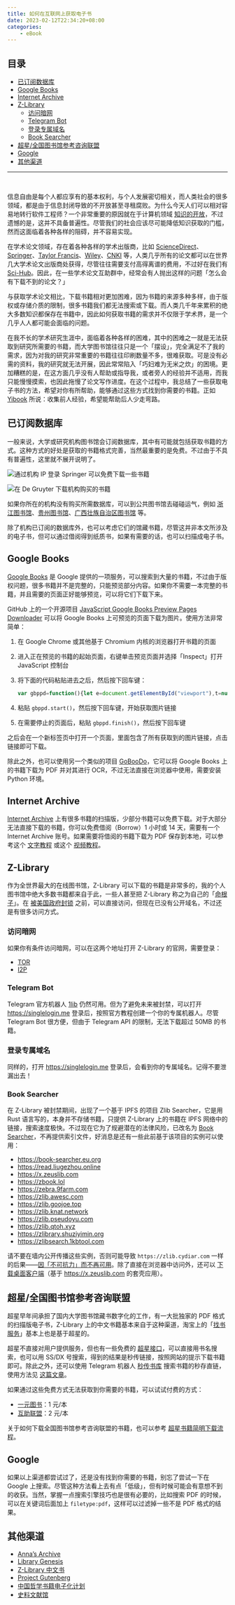 ```yaml
---
title: 如何在互联网上获取电子书
date: 2023-02-12T22:34:20+08:00
categories:
    - eBook
---
```


<h2>目录</h2>

- [已订阅数据库](#已订阅数据库)
- [Google Books](#google-books)
- [Internet Archive](#internet-archive)
- [Z-Library](#z-library)
  - [访问暗网](#访问暗网)
  - [Telegram Bot](#telegram-bot)
  - [登录专属域名](#登录专属域名)
  - [Book Searcher](#book-searcher)
- [超星/全国图书馆参考咨询联盟](#超星全国图书馆参考咨询联盟)
- [Google](#google)
- [其他渠道](#其他渠道)

---
<br>

信息自由是每个人都应享有的基本权利，与个人发展密切相关，而人类社会的很多领域，都是由于信息封闭导致的不开放甚至寻租腐败。为什么今天人们可以相对容易地转行软件工程师？一个非常重要的原因就在于计算机领域 [知识的开放](https://t.me/bluebird_channel/705)，不过遗憾的是，这并不具备普遍性。尽管我们的社会应该尽可能降低知识获取的门槛，然而这面临着各种各样的阻碍，并不容易实现。

在学术论文领域，存在着各种各样的学术出版商，比如 [ScienceDirect](https://www.sciencedirect.com/)、[Springer](https://www.springer.com/)、[Taylor Francis](https://www.tandfonline.com)、[Wiley](https://www.wiley.com/)、[CNKI](https://www.cnki.net) 等，人类几乎所有的论文都可以在世界几大学术论文出版商处获得，尽管往往需要支付高得离谱的费用，不过好在我们有 [Sci-Hub](https://sci-hub.ru/)。因此，在一些学术论文互助群中，经常会有人抛出这样的问题「怎么会有下载不到的论文？」

与获取学术论文相比，下载书籍相对更加困难，因为书籍的来源多种多样，由于版权或存储介质的限制，很多书籍我们都无法搜索或下载。而人类几千年来累积的绝大多数知识都保存在书籍中，因此如何获取书籍的需求并不仅限于学术界，是一个几乎人人都可能会面临的问题。

在我不长的学术研究生涯中，面临着各种各样的困难，其中的困难之一就是无法获取到研究所需要的书籍，而大学图书馆往往只是一个「摆设」，完全满足不了我的需求，因为对我的研究非常重要的书籍往往印刷数量不多，很难获取。可是没有必需的资料，我的研究就无法开展，因此常常陷入「巧妇难为无米之炊」的困境。更加糟糕的是，在这方面几乎没有人帮助或指导我，或者旁人的经验并不适用，而我只能慢慢摸索，也因此拖慢了论文写作进度。在这个过程中，我总结了一些获取电子书的方法，希望对你有所帮助，能够通过这些方式找到你需要的书籍。正如 [Yibook](https://guide.yibook.org) 所说：收集前人经验，希望能帮助后人少走弯路。

## 已订阅数据库

一般来说，大学或研究机构图书馆会订阅数据库，其中有可能就包括获取书籍的方式。这种方式的好处是获取的书籍格式完善，当然最重要的是免费。不过由于不具有普遍性，这里就不展开说明了。

![通过机构 IP 登录 Springer 可以免费下载一些书籍](https://p15.p3.n0.cdn.getcloudapp.com/items/geuOL10w/3ca35bc9-bfb6-4b1c-bf9e-8500f871cb73.png)

![在 De Gruyter 下载机构购买的书籍](https://p15.p3.n0.cdn.getcloudapp.com/items/JrueoY6Y/a95761ca-68d9-4e30-92b4-4b9763d31835.png)

如果你所在的机构没有购买所需数据库，可以到公共图书馆去碰碰运气，例如 [浙江图书馆](https://www.zjlib.cn/)、[贵州图书馆](http://www.gzlib.org/)、[广西壮族自治区图书馆](http://www.gxlib.org.cn/) 等。

除了机构已订阅的数据库外，也可以考虑它们的馆藏书籍，尽管这并非本文所涉及的电子书，但可以通过借阅得到纸质书，如果有需要的话，也可以扫描成电子书。

## Google Books

[Google Books](https://books.google.com) 是 Google 提供的一项服务，可以搜索到大量的书籍，不过由于版权问题，很多书籍并不是完整的，只能预览部分内容。如果你不需要一本完整的书籍，并且需要的页面正好能够预览，可以将它们下载下来。

GitHub 上的一个开源项目 [JavaScript Google Books Preview Pages Downloader](https://github.com/mcdxn/google-books-preview-pages-downloader) 可以将 Google Books 上可预览的页面下载为图片。使用方法非常简单：

1. 在 Google Chrome 或其他基于 Chromium 内核的浏览器打开书籍的页面
2. 进入正在预览的书籍的起始页面，右键单击预览页面并选择「Inspect」打开 JavaScript 控制台
3. 将下面的代码粘贴进去之后，然后按下回车键：

    ```javascript
    var gbppd=function(){let e=document.getElementById("viewport"),t=null,n=[],o=[],l=document.getElementsByClassName("overflow-scrolling"),i=l[0].scrollHeight,r=0,c="",s=function(e,t){for(let t of e)if("childList"==t.type&&(o=t.target.getElementsByTagName("img")))for(let e of o)n.push(e.src)},a=function(){(r+=700)<i?l[0].scrollBy(0,700):clearInterval(c)};return{start:function(){(t=new MutationObserver(s)).observe(e,{attributes:!0,childList:!0,subtree:!0}),c=setInterval(a,500)},finish:function(){{let e=new Set(n),o=window.open(),l=0;for(let t of e)o.document.write('<a href="'+t+'" download="page-0'+l+'">'+t+"</a><br>"),l+=1;!function(e){!function t(n){n>=e.length||(e[n].href.match(/books.google./)&&e[n].click(),setTimeout(function(){t(n+1)},500))}(0)}(o.document.getElementsByTagName("a")),t&&(t.disconnect(),t=null)}}}}();
    ```

4. 粘贴 `gbppd.start()`，然后按下回车键，开始获取图片链接
5. 在需要停止的页面后，粘贴 `gbppd.finish()`，然后按下回车键

之后会在一个新标签页中打开一个页面，里面包含了所有获取到的图片链接，点击链接即可下载。

除此之外，也可以使用另一个类似的项目 [GoBooDo](https://github.com/vaibhavk97/GoBooDo)，它可以将 Google Books 上的书籍下载为 PDF 并对其进行 OCR，不过无法直接在浏览器中使用，需要安装 Python 环境。

## Internet Archive

[Internet Archive](https://archive.org/details/internetarchivebooks) 上有很多书籍的扫描版，少部分书籍可以免费下载。对于大部分无法直接下载的书籍，你可以免费借阅（Borrow）1 小时或 14 天，需要有一个 Internet Archive 账号。如果需要将借阅的书籍下载为 PDF 保存到本地，可以参考这个 [文字教程](https://www.reddit.com/r/Piracy/comments/l9exis/how_to_download_books_from_archive_org_and_how_to/) 或这个 [视频教程](https://www.youtube.com/watch?v=w21AoTx0ztk)。

## Z-Library

作为全世界最大的在线图书馆，Z-Library 可以下载的书籍是非常多的，我的个人图书馆中绝大多数书籍都来自于此，一些人甚至把 Z-Library 称之为自己的「[命根子](https://telegra.ph/%E7%9B%97%E7%89%88%E4%B8%8E%E9%9D%9E%E4%BA%BA%E6%80%A7%E5%8C%96%E7%9A%84%E7%94%9F%E6%B4%BB-11-04)」。在 [被美国政府封锁](https://www.washingtonpost.com/nation/2022/11/17/fbi-takeover-zlibrary-booktok-impacted/) 之前，可以直接访问，但现在已没有公开域名，不过还是有很多访问方式。

### 访问暗网

如果你有条件访问暗网，可以在这两个地址打开 Z-Library 的官网，需要登录：

- [TOR](http://loginzlib2vrak5zzpcocc3ouizykn6k5qecgj2tzlnab5wcbqhembyd.onion)
- [I2P](http://zlib24th6ptyb4ibzn3tj2cndqafs6rhm4ed4gruxztaaco35lka.b32.i2p)

### Telegram Bot

Telegram 官方机器人 [1lib](https://t.me/zlibrary2bot) 仍然可用。但为了避免未来被封禁，可以打开 <https://singlelogin.me> 登录后，按照官方教程创建一个你的专属机器人。尽管 Telegram Bot 很方便，但由于 Telegram API 的限制，无法下载超过 50MB 的书籍。

### 登录专属域名

同样的，打开 <https://singlelogin.me> 登录后，会看到你的专属域名。记得不要泄漏出去！

### Book Searcher

在 Z-Library 被封禁期间，出现了一个基于 IPFS 的项目 Zlib Searcher，它是用 Rust 语言写的，本身并不存储书籍，只提供 Z-Library 上的书籍在 IPFS 网络中的链接，搜索速度极快。不过现在它为了规避潜在的法律风险，已改名为 [Book Searcher](https://github.com/book-searcher-org/book-searcher)，不再提供索引文件，好消息是还有一些此前基于该项目的实例可以使用：

- https://book-searcher.eu.org
- https://read.liugezhou.online
- https://x.zeuslib.com
- https://zbook.lol
- https://zebra.9farm.com
- https://zlib.awesc.com
- https://zlib.goojoe.top
- https://zlib.knat.network
- https://zlib.pseudoyu.com
- https://zlib.qtoh.xyz
- https://zlibrary.shuziyimin.org
- https://zlibsearch.1kbtool.com

请不要在墙内公开传播这些实例，否则可能导致 `https://zlib.cydiar.com` 一样的后果——[因「不可抗力」而不再可用](https://twitter.com/Cydiar404/status/1622581797384224775)。除了直接在浏览器中访问外，还可以 [下载桌面客户端](https://github.com/tw93/Pake/releases/tag/V1.0.4-beta)（基于 <https://x.zeuslib.com> 的套壳应用）。

## 超星/全国图书馆参考咨询联盟

超星早年间承担了国内大学图书馆藏书数字化的工作，有一大批独家的 PDF 格式的扫描版电子书，Z-Library 上的中文书籍基本来自于这种渠道，淘宝上的「[找书服务](https://mp.weixin.qq.com/s/7SX-Oztgx2q76AN5YpntTA)」基本上也是基于超星的。

超星不直接对用户提供服务，但也有一些免费的 [超星接口](https://freembook.com/)，可以直接用书名搜索，也可以用 SS/DX 号搜索，得到的结果是秒传链接，按照网站的提示下载书籍即可。除此之外，还可以使用 Telegram 机器人 [秒传书库](https://t.me/mcbooksbot) 搜索书籍的秒存直链，使用方法见 [这篇文章](https://blog.yibook.org/post/mcbook/)。

如果通过这些免费方式无法获取到你需要的书籍，可以试试付费的方式：

- [一元图书](https://1yuanbook.com/)：1 元/本
- [互助联盟](https://u.xueshu86.com/)：2 元/本

关于如何下载全国图书馆参考咨询联盟的书籍，也可以参考 [超星书籍简明下载流程](https://ssdown.org/blog/quick/)。

## Google

如果以上渠道都尝试过了，还是没有找到你需要的书籍，别忘了尝试一下在 Google 上搜索。尽管这种方法看上去有点「低级」，但有时候可能会有意想不到的收获。当然，掌握一点搜索引擎技巧也是很有必要的，比如搜索 PDF 的时候，可以在关键词后面加上 `filetype:pdf`，这样可以过滤掉一些不是 PDF 格式的结果。

## 其他渠道

- [Anna’s Archive](https://annas-archive.org)
- [Library Genesis](https://libgen.is)
- [Z-Library 中文书](https://bk.hallowlib.org)
- [Project Gutenberg](https://www.gutenberg.org)
- [中国哲学书籍电子化计划](https://ctext.org/zh)
- [史料文献馆](http://ab678.cn)

